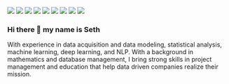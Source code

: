 ![](https://img.shields.io/badge/Code-Python-informational?style=flat&logo=Python&logoColor=white&color=9cf) 
![](https://img.shields.io/badge/Code-SQL-informational?style=flat&logo=SQLite&logoColor=white&color=9cf) 
![](https://img.shields.io/badge/Library-Pandas-informational?style=flat&logo=pandas&logoColor=white&color=blue) 
![](https://img.shields.io/badge/Library-Scikit_Learn-informational?style=flat&logo=scikit-learn&logoColor=white&color=blue) 
![](https://img.shields.io/badge/Education-PhD-informational?style=flat&logo=<LOGO_NAME>&logoColor=white&color=orange) 
![](https://img.shields.io/badge/Experience-Mathematics-informational?style=flat&logo=<LOGO_NAME>&logoColor=white&color=red) 
![](https://img.shields.io/badge/Experience-Teaching-informational?style=flat&logo=<LOGO_NAME>&logoColor=white&color=red) 
![](https://img.shields.io/badge/Experience-Database_Management-informational?style=flat&logo=<LOGO_NAME>&logoColor=white&color=red)
![](https://img.shields.io/badge/Interest-Data_Science-informational?style=flat&logo=<LOGO_NAME>&logoColor=white&color=success)


### Hi there 👋 my name is Seth

With experience in data acquisition and data modeling, statistical analysis, machine learning, deep learning, and NLP. With a background in mathematics and database management, I bring strong skills in project management and education that help data driven companies realize their mission. 
